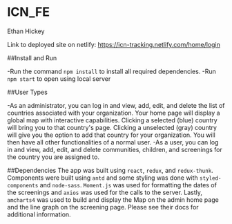 # ICN_FE
Ethan Hickey

Link to deployed site on netlify: https://icn-tracking.netlify.com/home/login

##Install and Run

-Run the command `npm install` to install all required dependencies.
-Run `npm start` to open using local server

##User Types

-As an administrator, you can log in and view, add, edit, and delete the list of countries associated with your organization. Your home page will display a global map with interactive capabilities. Clicking a selected (blue) country will bring you to that country's page. Clicking a unselected (gray) country will give you the option to add that country for your organization. You will then have all other functionalities of a normal user.
-As a user, you can log in and view, add, edit, and delete communities, children, and screenings for the country you are assigned to. 

##Dependencies
The app was built using `react`, `redux`, and `redux-thunk`. Components were built using `antd` and some styling was done with `styled-components` and `node-sass`. `Moment.js` was used for formatting the dates of the screenings and `axios` was used for the calls to the server. Lastly, `amcharts4` was used to build and display the Map on the admin home page and the line graph on the screening page. Please see their docs for additional information. 

